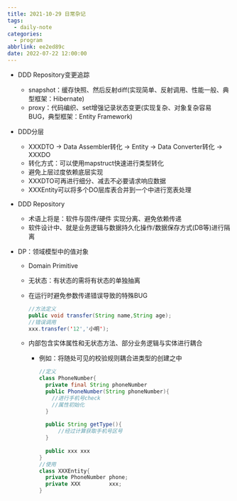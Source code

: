 ```yaml
---
title: 2021-10-29 日常杂记
tags:
  - daily-note
categories:
  - program
abbrlink: ee2ed89c
date: 2022-07-22 12:00:00
---
```


- DDD Repository变更追踪

  - snapshot：缓存快照、然后反射diff(实现简单、反射调用、性能一般、典型框架：Hibernate)
  - proxy：代码编织、set增强记录状态变更(实现复杂、对象复杂容易BUG，典型框架：Entity Framework)

<!--more--> 

- DDD分层

  - XXXDTO ->  Data Assembler转化  -> Entity ->  Data Converter转化  -> XXXDO
  - 转化方式：可以使用mapstruct快速进行类型转化
  - 避免上层过度依赖底层实现
  - XXXDTO可再进行细分、减去不必要请求响应数据
  - XXXEntity可以将多个DO层库表合并到一个中进行宽表处理

- DDD Repository

  - 术语上将是：软件与固件/硬件 实现分离、避免依赖传递
  - 软件设计中、就是业务逻辑与数据持久化操作/数据保存方式(DB等)进行隔离

- DP：领域模型中的值对象

  - Domain Primitive

  - 无状态：有状态的需将有状态的单独抽离

  - 在运行时避免参数传递错误导致的特殊BUG

    ```java
    //方法定义
    public void transfer(String name,String age);
    //错误调用
    xxx.transfer('12','小明');
    ```

  - 内部包含实体属性和无状态方法、部分业务逻辑与实体进行耦合

    - 例如：将随处可见的校验规则耦合进类型的创建之中

      ```java
      //定义
      class PhoneNumber{
      	private final String phoneNumber
      	public PhoneNumber(String phoneNumber){
      	  //进行手机号check
      	  //属性初始化
      	}
      	
      	public String getType(){
      		//经过计算获取手机号区号
      	}
      	
      	public xxx xxx
      }
      //使用
      class XXXEntity{
      	private PhoneNumber phone;
      	private XXX         xxx;
      }
      ```

      